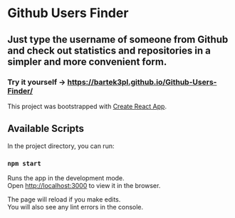 # Github Users Finder

## Just type the username of someone from Github and check out statistics and repositories in a simpler and more convenient form.

### Try it yourself -> https://bartek3pl.github.io/Github-Users-Finder/

This project was bootstrapped with [Create React App](https://github.com/facebook/create-react-app).

## Available Scripts

In the project directory, you can run:

### `npm start`

Runs the app in the development mode.<br>
Open [http://localhost:3000](http://localhost:3000) to view it in the browser.

The page will reload if you make edits.<br>
You will also see any lint errors in the console.

